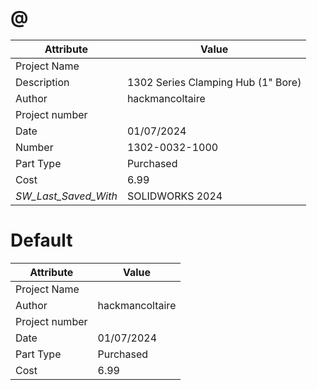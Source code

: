 # @
| Attribute | Value |
| ---  | ---     |
| Project Name |  |
| Description | 1302 Series Clamping Hub (1&quot; Bore) |
| Author | hackmancoltaire |
| Project number |  |
| Date | 01/07/2024 |
| Number | 1302-0032-1000 |
| Part Type | Purchased |
| Cost | 6.99 |
| _SW_Last_Saved_With_ | SOLIDWORKS 2024 |
# Default
| Attribute | Value |
| ---  | ---     |
| Project Name |  |
| Author | hackmancoltaire |
| Project number |  |
| Date | 01/07/2024 |
| Part Type | Purchased |
| Cost | 6.99 |
